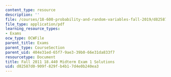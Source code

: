 ```yaml
---
content_type: resource
description: ''
file: /courses/18-600-probability-and-random-variables-fall-2019/d82587d0909f829fb4b17d4e0b240ea3_MIT18_600F19_mid1_F2011_soln.pdf
file_type: application/pdf
learning_resource_types:
- Exams
ocw_type: OCWFile
parent_title: Exams
parent_type: CourseSection
parent_uid: 404e31ed-65f7-9ae3-39b0-66e31da833f7
resourcetype: Document
title: Fall 2011 18.440 Midterm Exam 1 Solutions
uid: d82587d0-909f-829f-b4b1-7d4e0b240ea3
---
```

